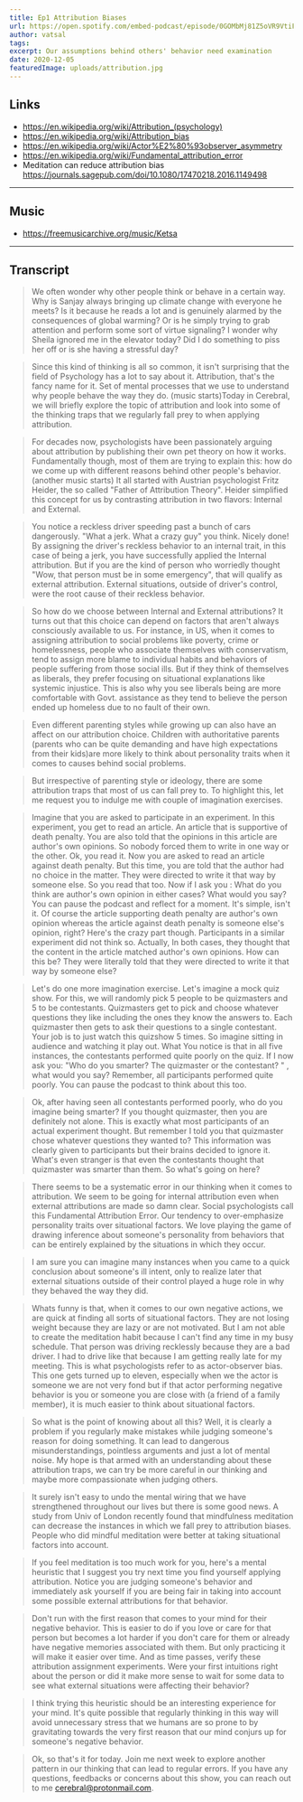 ```yaml
---
title: Ep1 Attribution Biases 
url: https://open.spotify.com/embed-podcast/episode/0GOMbMj81Z5oVR9VtiF5Cw 
author: vatsal 
tags:
excerpt: Our assumptions behind others' behavior need examination 
date: 2020-12-05
featuredImage: uploads/attribution.jpg
---
```


## Links
* https://en.wikipedia.org/wiki/Attribution_(psychology) 
* https://en.wikipedia.org/wiki/Attribution_bias 
* https://en.wikipedia.org/wiki/Actor%E2%80%93observer_asymmetry 
* https://en.wikipedia.org/wiki/Fundamental_attribution_error 
* Meditation can reduce attribution bias https://journals.sagepub.com/doi/10.1080/17470218.2016.1149498

-------

## Music
* https://freemusicarchive.org/music/Ketsa

---
## Transcript

  >We often wonder why other people think or behave in a certain way. Why is Sanjay always bringing up climate change with everyone he meets? Is it because he reads a lot and is genuinely alarmed by the consequences of global warming? Or is he simply trying to grab attention and perform some sort of virtue signaling?  I wonder why Sheila ignored me in the elevator today? Did I do something to piss her off or is she having a stressful day? 

  >Since this kind of thinking is all so common,  it isn't surprising that the field of Psychology has a lot to say about it. Attribution, that's the fancy name for it.  Set of mental processes that we use to understand why people behave the way they do. 
  >(music starts)Today in Cerebral,  we will briefly explore the topic of attribution and look into some of the thinking traps that we regularly fall prey to when applying attribution. 

  >For decades now, psychologists have been passionately arguing about attribution by publishing their own pet theory on how it works. Fundamentally though, most of them are trying to explain this: how do we come up with different reasons behind other people's behavior.  (another music starts) It all started with Austrian psychologist Fritz Heider, the so called "Father of Attribution Theory". Heider simplified this concept for us by contrasting attribution in two flavors: Internal and External. 

  >You notice a reckless driver speeding past a bunch of cars dangerously. "What a jerk. What a crazy guy" you think. Nicely done!   By assigning the driver's reckless behavior to an internal trait, in this case of being a jerk, you have successfully applied the Internal attribution. But if you are the kind of person who worriedly thought "Wow, that person must be in some emergency", that will qualify as external attribution. External situations, outside of driver's control, were the root cause of their reckless behavior. 

  >So how do we choose between Internal and External attributions? It turns out that this choice can depend on factors that aren't always consciously available to us.  For instance, in US, when it comes to assigning attribution to social problems like poverty, crime or homelessness, people who associate themselves with conservatism, tend to assign more blame to individual habits and behaviors of people suffering from those social ills.   But if they think of themselves as liberals, they prefer focusing on situational explanations like systemic injustice. This is also why you see liberals being are more comfortable with Govt. assistance as they tend to believe the person ended up homeless due to no fault of their own.

  >Even different parenting styles while growing up can also have an affect on our attribution choice. Children with authoritative parents (parents who can be quite demanding and have high expectations from their kids)are more likely to think about personality traits when it comes to causes behind social problems. 

  >But irrespective of parenting style or ideology, there are some attribution traps that most of us can fall prey to. To highlight this, let me request you to indulge me with couple of imagination exercises.

  >Imagine that you are asked to participate in an experiment. In this experiment, you get to read an article. An article that is supportive of death penalty. You are also told that the opinions in this article are author's own opinions. So nobody forced them to write in one way or the other.  Ok, you read it.  Now you are asked to read an article against death penalty. But this time,  you are told that the author had no choice in the matter.  They were directed to write it that way by someone else. So you read that too.  Now if I ask you : What do you think are author's own opinion in either cases?   What would you say? You can pause the podcast and reflect for a moment. It's simple, isn't it. Of course the article supporting death penalty are author's own opinion whereas the article against death penalty is someone else's opinion, right?  Here's the crazy part though. Participants in a similar experiment did not think so. Actually, In both cases,  they thought that the content in the article matched author's own opinions. How can this be? They were literally told that they were directed to write it that way by someone else? 

  >Let's do one more imagination exercise. Let's imagine a mock quiz show.  For this, we will randomly pick 5 people to be quizmasters and 5 to be contestants. Quizmasters get to pick and choose  whatever questions they like including the ones they know the answers to.  Each quizmaster then gets to ask their questions to a single contestant. Your job is to just watch this quizshow 5 times. So imagine sitting in audience and watching it play out.  What You notice is that in all five instances, the contestants performed quite poorly on the quiz. If I now ask you: "Who do you smarter? The quizmaster or the contestant? " , what would you say? Remember, all participants performed quite poorly. You can pause the podcast to think about this too. 

  >Ok, after having seen all contestants performed poorly, who do you imagine being smarter? If you thought quizmaster, then you are definitely not alone. This is exactly what most participants of an actual experiment thought. But remember I told you that quizmaster chose whatever questions they wanted to? This information was clearly given to participants but their brains decided to ignore it.   What's even stranger is that even the contestants thought that quizmaster was smarter than them. So what's going on here? 

  >There seems to be a systematic error in our thinking when it comes to attribution. We seem to be going for internal attribution even when external attributions are made so damn clear. Social psychologists call this Fundamental Attribution Error. Our tendency to over-emphasize personality traits over situational factors. We love playing the game of drawing inference about someone's personality from behaviors that can be entirely explained by the situations in which they occur. 

  >I am sure you can imagine many instances when you came to a quick conclusion about someone's   ill intent, only to realize later that external situations outside of their control played  a huge role in why they behaved the way they did.  

  >Whats funny is that, when it comes to our own negative actions, we are quick at finding all sorts of situational factors. They are not losing weight because they are lazy or are not motivated. But I am not able to create the meditation habit because I can't find any time in my busy schedule. That person was driving recklessly because they are a bad driver. I had to drive like that because I am getting really late for my meeting.  This is what psychologists refer to as actor-observer bias. This one gets turned up to eleven, especially when we the actor is someone we are not very fond but if that actor performing negative behavior is you or someone you are close with (a friend of a family member), it is much easier to think about situational factors. 

  >So what is the point of knowing about all this? Well, it is clearly a problem if you regularly make mistakes while judging someone's reason for doing something. It can lead to dangerous misunderstandings, pointless arguments and just a lot of mental noise. My hope is that armed with an understanding about these attribution traps, we can try be more careful in our thinking and maybe more compassionate when judging others. 

  >It surely isn't easy to undo the mental wiring that we have strengthened throughout our lives but there is some good news. A study from Univ of London recently found that mindfulness meditation can decrease the instances in which we fall prey to attribution biases. People who did mindful meditation were better at taking situational factors into account. 

  >If you feel meditation is too much work for you, here's a mental heuristic that I suggest you try next time you find yourself applying attribution. Notice you are judging someone's behavior and immediately ask yourself if you are being fair in taking into  account some possible external attributions for that behavior.  

  >Don't run with the first reason that comes to your mind for their negative behavior. This is easier to do if you love or care for that person but becomes a lot harder if you don't care for them or already have negative memories associated with them. But only practicing it will make it easier over time. And as time passes, verify these attribution assignment experiments. Were your first intuitions right about the person or did it make more sense to wait for some data to see what external situations were affecting their behavior?  

  >I think trying this heuristic should be an interesting experience for your mind. It's quite possible that   regularly thinking in this way will avoid unnecessary stress that we humans are so prone to by gravitating towards the very first reason that our mind conjurs up for someone's negative behavior. 

  >Ok, so that's it for today. Join me next week to explore another pattern in our thinking that can lead to regular errors. If you have any questions, feedbacks or concerns about this show, you can reach out to me cerebral@protonmail.com.  



